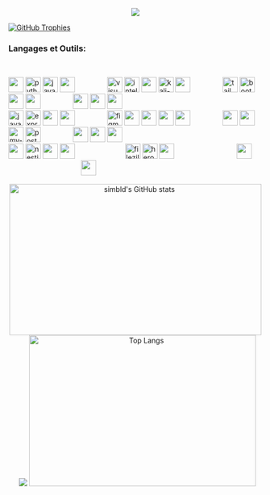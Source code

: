<p align="center">
<img src="https://raw.githubusercontent.com/LingDong-/shan-shui-inf/master/screenshots/screen002.jpg"/p>
</p>

[![GitHub Trophies](https://github-profile-trophy.vercel.app/?username=simbld&no-frame=true&no-bg=true&theme=darkhub&row=1&column=6&margin-w=50&margin-h=50)](https://github.com/ryo-ma/github-profile-trophy)

### Langages et Outils:
<br>
<p align="left">
<img width="30" height="30" src="https://cdn.jsdelivr.net/gh/devicons/devicon/icons/processing/processing-original.svg" />
<img width="30" height="30" src="https://img.icons8.com/3d-fluency/30/python.png" alt="python"/> 
<img width="30" height="30" src="https://img.icons8.com/3d-fluency/30/java-coffee-cup-logo.png" alt="java-coffee-cup-logo"/>
<img width="30" height="30" src="https://cdn.jsdelivr.net/gh/devicons/devicon/icons/spring/spring-original.svg" />
&emsp;&emsp;&emsp;&emsp;
<img width="30" height="30" src="https://img.icons8.com/color/30/visual-studio-code-2019.png" alt="visual-studio-code-2019"/>  
<img width="30" height="30" src="https://img.icons8.com/color/30/intellij-idea.png" alt="intellij-idea"/>
<img width="30" height="30" src="https://cdn.jsdelivr.net/gh/devicons/devicon/icons/linux/linux-original.svg" />
<img width="30" height="30" src="https://img.icons8.com/color/30/kali-linux.png" alt="kali-linux"/>
<img width="30" height="30" src="https://cdn.jsdelivr.net/gh/devicons/devicon/icons/msdos/msdos-original.svg" />
&emsp;&emsp;&emsp;&emsp; 
<img width="30" height="30" src="https://img.icons8.com/fluency/30/tailwind_css.png" alt="tailwind_css"/> 
<img width="30" height="30" src="https://img.icons8.com/plasticine/30/bootstrap.png" alt="bootstrap"/> 
<img width="30" height="30" src="https://cdn.jsdelivr.net/gh/devicons/devicon/icons/sass/sass-original.svg" />
<img width="30" height="30" src="https://cdn.jsdelivr.net/gh/devicons/devicon/icons/less/less-plain-wordmark.svg" />
&emsp;&emsp;&emsp;&emsp;
<img width="30" height="30" src="https://img.icons8.com/external-tal-revivo-shadow-tal-revivo/30/external-firebase-a-googles-mobile-platform-that-helps-you-quickly-develop-high-quality-apps-logo-shadow-tal-revivo.png"/> 
<img width="30" height="30" src="https://cdn.jsdelivr.net/gh/devicons/devicon/icons/redis/redis-original.svg" />
<img width="30" height="30" src="https://cdn.jsdelivr.net/gh/devicons/devicon/icons/gatsby/gatsby-original.svg" />
   <br>
<img width="30" height="30" src="https://img.icons8.com/arcade/30/javascript.png" alt="javascript"/>
<img width="30" height="30" src="https://img.icons8.com/officel/30/express-js.png" alt="express-js"/> 
<img width="30" height="30" src="https://img.icons8.com/external-tal-revivo-shadow-tal-revivo/30/external-react-a-javascript-library-for-building-user-interfaces-logo-shadow-tal-revivo.png"/>
<img width="30" height="30" src="https://cdn.jsdelivr.net/gh/devicons/devicon/icons/redux/redux-original.svg" />
&emsp;&emsp;&emsp;&emsp;
<img width="30" height="30" src="https://img.icons8.com/stickers/30/figma.png" alt="figma"/> 
<img width="30" height="30" src="https://cdn.jsdelivr.net/gh/devicons/devicon/icons/gimp/gimp-original.svg" />
<img width="30" height="30" src="https://cdn.jsdelivr.net/gh/devicons/devicon/icons/aftereffects/aftereffects-original.svg" />
<img width="30" height="30" src="https://cdn.jsdelivr.net/gh/devicons/devicon/icons/premierepro/premierepro-original.svg" />
<img width="30" height="30" src="https://cdn.jsdelivr.net/gh/devicons/devicon/icons/blender/blender-original.svg" />
&emsp;&emsp;&emsp;&emsp;
<img width="30" height="30" src="https://cdn.jsdelivr.net/gh/devicons/devicon/icons/graphql/graphql-plain.svg" />
<img width="30" height="30" src="https://cdn.jsdelivr.net/gh/devicons/devicon/icons/mongodb/mongodb-original.svg" />
<img width="30" height="30" src="https://img.icons8.com/color/30/my-sql.png" alt="my-sql"/> 
<img width="30" height="30" src="https://img.icons8.com/plasticine/30/postgreesql.png" alt="postgreesql"/> 
&emsp;&emsp;&emsp;&emsp;
<img width="30" height="30" src="https://cdn.jsdelivr.net/gh/devicons/devicon/icons/gulp/gulp-plain.svg" />
<img width="30" height="30" src="https://cdn.jsdelivr.net/gh/devicons/devicon/icons/webpack/webpack-original.svg" />
<img width="30" height="30" src="https://cdn.jsdelivr.net/gh/devicons/devicon@latest/icons/vitejs/vitejs-original.svg" />
    <br>
<img width="30" height="30" src="https://cdn.jsdelivr.net/gh/devicons/devicon/icons/bash/bash-original.svg" />
<img width="30" height="30" src="https://img.icons8.com/color/30/nestjs.png" alt="nestjs"/> 
<img width="30" height="30" src="https://cdn.jsdelivr.net/gh/devicons/devicon/icons/nextjs/nextjs-original.svg" />
<img width="30" height="30" src="https://img.icons8.com/external-tal-revivo-shadow-tal-revivo/30/external-typescript-an-open-source-programming-language-developed-and-maintained-by-microsoft-logo-shadow-tal-revivo.png"/>
&emsp;&emsp;&emsp;&emsp; &emsp;  &emsp; 
<img width="30" height="30" src="https://img.icons8.com/color/30/filezilla.png" alt="filezilla"/>
<img width="30" height="30" src="https://img.icons8.com/color/30/heroku.png" alt="heroku"/>
<img width="30" height="30" src="https://img.icons8.com/external-tal-revivo-color-tal-revivo/80/external-docker-a-set-of-coupled-software-as-a-service-logo-color-tal-revivo.png"/> 
&emsp;&emsp;&emsp;&emsp;&emsp;&emsp;&emsp;&nbsp;&emsp; 
<img width="30" height="30" src="https://cdn.jsdelivr.net/gh/devicons/devicon/icons/jest/jest-plain.svg" />  
&emsp;&emsp;&emsp;&emsp;&emsp;&emsp;&emsp;&emsp;&emsp;&emsp;
<img width="30" height="30" src="https://cdn.jsdelivr.net/gh/devicons/devicon/icons/eslint/eslint-original.svg" />
</p>

<p align="center">
  <img width="500" height="300" src="https://github-readme-stats.vercel.app/api?username=simbld&show_icons=true&theme=radical" alt="simbld's GitHub stats" /> &nbsp;
<img src="https://raw.githubusercontent.com/TheDudeThatCode/TheDudeThatCode/master/Assets/Developer.gif" />
  <img width="450" height="300"src="https://github-readme-stats.vercel.app/api/top-langs/?username=simbld&layout=compact&theme=radical" alt="Top Langs" />
</p>
